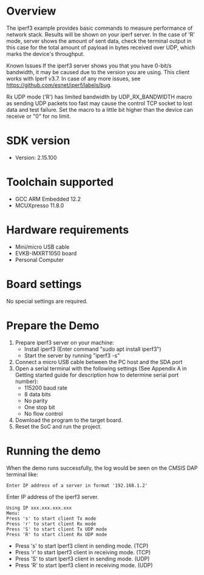 Overview
========
The iperf3 example provides basic commands to measure performance of network stack.
Results will be shown on your iperf server. In the case of 'R' mode, server shows the amount of sent data,
check the terminal output in this case for the total amount of payload in bytes received over UDP,
which marks the device's throughput.

Known Issues
If the iperf3 server shows you that you have 0-bit/s bandwidth, it may be caused due to the version you are using.
This client works with Iperf v3.7. In case of any more issues, see https://github.com/esnet/iperf/labels/bug. 

Rx UDP mode ('R') has limited bandwidth by UDP_RX_BANDWIDTH macro as sending UDP packets too fast may cause
the control TCP socket to lost data and test failure.
Set the macro to a little bit higher than the device can receive or "0" for no limit.


SDK version
===========
- Version: 2.15.100

Toolchain supported
===================
- GCC ARM Embedded  12.2
- MCUXpresso  11.8.0

Hardware requirements
=====================
- Mini/micro USB cable
- EVKB-IMXRT1050 board
- Personal Computer

Board settings
==============
No special settings are required.

Prepare the Demo
================
1.  Prepare iperf3 server on your machine:
    - Install iperf3 (Enter command "sudo apt install iperf3")
    - Start the server by running "iperf3 -s"
2.  Connect a micro USB cable between the PC host and the SDA port
3.  Open a serial terminal with the following settings (See Appendix A in Getting started guide for description how to determine serial port number):
    - 115200 baud rate
    - 8 data bits
    - No parity
    - One stop bit
    - No flow control
3.  Download the program to the target board.
4.  Reset the SoC and run the project.


Running the demo
================
When the demo runs successfully, the log would be seen on the CMSIS DAP terminal like:

~~~~~~~~~~~~~~~~~~~~~~~~~~~~~~~~~~~~~~~~~~~~~~~~~~~~~~~~~~~~~~~~~~~~~~~~~~~~~~~~~~~
Enter IP address of a server in format '192.168.1.2'
~~~~~~~~~~~~~~~~~~~~~~~~~~~~~~~~~~~~~~~~~~~~~~~~~~~~~~~~~~~~~~~~~~~~~~~~~~~~~~~~~~~
Enter IP address of the iperf3 server.

~~~~~~~~~~~~~~~~~~~~~~~~~~~~~~~~~~~~~~~~~~~~~~~~~~~~~~~~~~~~~~~~~~~~~~~~~~~~~~~~~~~
Using IP xxx.xxx.xxx.xxx
Menu:
Press 's' to start client Tx mode
Press 'r' to start client Rx mode
Press 'S' to start client Tx UDP mode
Press 'R' to start client Rx UDP mode
~~~~~~~~~~~~~~~~~~~~~~~~~~~~~~~~~~~~~~~~~~~~~~~~~~~~~~~~~~~~~~~~~~~~~~~~~~~~~~~~~~~~~

- Press 's' to start Iperf3 client in sending mode. (TCP)
- Press 'r' to start Iperf3 client in receiving mode. (TCP)
- Press 'S' to start Iperf3 client in sending mode. (UDP)
- Press 'R' to start Iperf3 client in receiving mode. (UDP)

